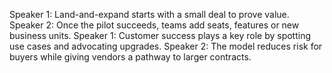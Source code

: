 Speaker 1: Land-and-expand starts with a small deal to prove value.
Speaker 2: Once the pilot succeeds, teams add seats, features or new business units.
Speaker 1: Customer success plays a key role by spotting use cases and advocating upgrades.
Speaker 2: The model reduces risk for buyers while giving vendors a pathway to larger contracts.
